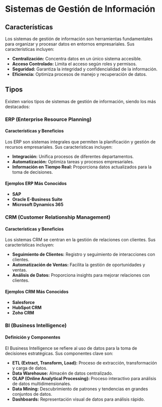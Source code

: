 # Sistemas de Gestión de Información

## Características

Los sistemas de gestión de información son herramientas fundamentales para organizar y procesar datos en entornos empresariales. Sus características incluyen:

- **Centralización:** Concentra datos en un único sistema accesible.
- **Acceso Controlado:** Limita el acceso según roles y permisos.
- **Seguridad:** Garantiza la integridad y confidencialidad de la información.
- **Eficiencia:** Optimiza procesos de manejo y recuperación de datos.

## Tipos

Existen varios tipos de sistemas de gestión de información, siendo los más destacados:

### ERP (Enterprise Resource Planning)

#### Características y Beneficios

Los ERP son sistemas integrales que permiten la planificación y gestión de recursos empresariales. Sus características incluyen:

- **Integración:** Unifica procesos de diferentes departamentos.
- **Automatización:** Optimiza tareas y procesos empresariales.
- **Información en Tiempo Real:** Proporciona datos actualizados para la toma de decisiones.

#### Ejemplos ERP Más Conocidos

- **SAP**
- **Oracle E-Business Suite**
- **Microsoft Dynamics 365**

### CRM (Customer Relationship Management)

#### Características y Beneficios

Los sistemas CRM se centran en la gestión de relaciones con clientes. Sus características incluyen:

- **Seguimiento de Clientes:** Registro y seguimiento de interacciones con clientes.
- **Automatización de Ventas:** Facilita la gestión de oportunidades y ventas.
- **Análisis de Datos:** Proporciona insights para mejorar relaciones con clientes.

#### Ejemplos CRM Más Conocidos

- **Salesforce**
- **HubSpot CRM**
- **Zoho CRM**

### BI (Business Intelligence)

#### Definición y Componentes

El Business Intelligence se refiere al uso de datos para la toma de decisiones estratégicas. Sus componentes clave son:

- **ETL (Extract, Transform, Load):** Proceso de extracción, transformación y carga de datos.
- **Data Warehouse:** Almacén de datos centralizado.
- **OLAP (Online Analytical Processing):** Proceso interactivo para análisis de datos multidimensionales.
- **Data Mining:** Descubrimiento de patrones y tendencias en grandes conjuntos de datos.
- **Dashboards:** Representación visual de datos para análisis rápido.
